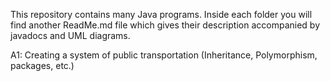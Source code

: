 This repository contains many Java programs. Inside each folder you will find another ReadMe.md file which gives their description accompanied by javadocs and UML diagrams.

A1: Creating a system of public transportation (Inheritance, Polymorphism, packages, etc.)